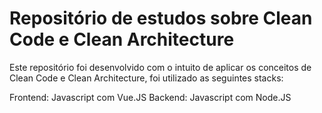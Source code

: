 # Repositório de estudos sobre Clean Code e Clean Architecture

Este repositório foi desenvolvido com o intuito de aplicar os conceitos de Clean Code e Clean Architecture, foi utilizado as seguintes stacks:

Frontend: Javascript com Vue.JS
Backend: Javascript com Node.JS
